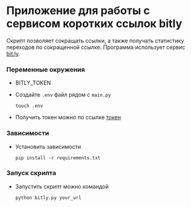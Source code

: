 # Приложение для работы c сервисом коротких ссылок bitly
Скрипт позволяет сокращать ссылки, а также получать статистику переходов по сокращенной ссылке.
Программа использует сервис [bit.ly](https://dev.bitly.com/).

###  Переменные окружения

- BITLY_TOKEN

- Создайте `.env` файл рядом с  `main.py`

    ```touch .env```

- Получить токен можно по ссылке [токен](https://dev.bitly.com/)
###  Зависимости
- Установить зависимости

   ```pip install -r requirements.txt```
###  Запуск скрипта
- Запустить скрипт можно командой
  
  ```python bitly.py your_url```